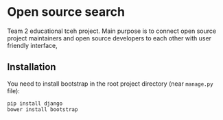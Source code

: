 # Open source search

Team 2 educational tceh project. Main purpose is to connect open source project maintainers and open source developers to each other with user friendly interface,

## Installation
You need to install bootstrap in the root project directory (near `manage.py` file):
```
pip install django
bower install bootstrap
```